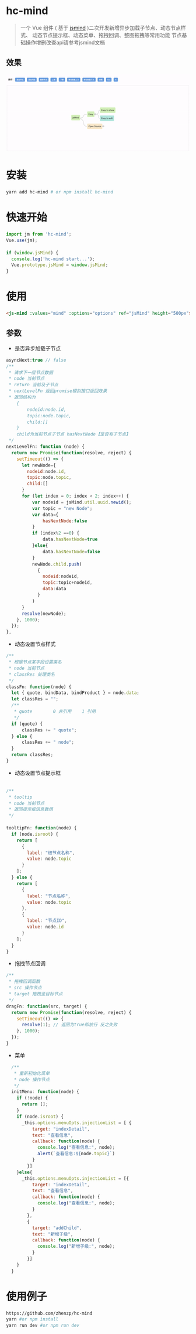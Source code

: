 <!--
 * @Descripttion: 
 * @version: 
 * @Author: zhenzipu
 * @Date: 2021-07-15 15:05:39
 * @LastEditors: zhenzipu
 * @LastEditTime: 2022-01-05 14:59:48
-->
# hc-mind

> 一个 Vue 组件 ( 基于 [jsmind](https://github.com/hizzgdev/jsmind ) )二次开发新增异步加载子节点、动态节点样式、
动态节点提示框、动态菜单、拖拽回调、整图拖拽等常用功能 节点基础操作增删改查api请参考jsmind文档

## 效果
![example](https://github.com/zhenzp/hc-mind/blob/322ab451d4821002ad108c44b47160b98a30ee62/example.gif?raw=true)

# 安装
```bash
yarn add hc-mind # or npm install hc-mind
```

# 快速开始
```js
import jm from 'hc-mind';
Vue.use(jm);

if (window.jsMind) {
  console.log('hc-mind start...');
  Vue.prototype.jsMind = window.jsMind;
}
```

# 使用
```html
<js-mind :values="mind" :options="options" ref="jsMind" height="500px"></js-mind>
```

## 参数
- 是否异步加载子节点
```js
asyncNext:true // false
/**
 * 请求下一层节点数据
 * node 当前节点
 * return 当前及子节点
 * nextLevelFn 返回promise模拟接口返回效果
 * 返回结构为
    {
        nodeid:node.id,
        topic:node.topic,
        child:[]
    }
    child为当前节点子节点 hasNextNode【是否有子节点】
 */
nextLevelFn: function (node) {
  return new Promise(function(resolve, reject) {
    setTimeout(() => {
      let newNode={
        nodeid:node.id,
        topic:node.topic,
        child:[]
      }
      for (let index = 0; index < 2; index++) {
          var nodeid = jsMind.util.uuid.newid();
          var topic = "new Node";
          var data={
              hasNextNode:false
          }
          if (index%2 ==0) {
              data.hasNextNode=true
          }else{
              data.hasNextNode=false
          }
          newNode.child.push(
            {
              nodeid:nodeid,
              topic:topic+nodeid,
              data:data
            }
          )
      }
      resolve(newNode);
    }, 1000);
  });
},

```
- 动态设置节点样式

```js
/**
 * 根据节点某字段设置类名
 * node 当前节点
 * classRes 处理类名
 */
classFn: function(node) {
  let { quote, bindData, bindProduct } = node.data;
  let classRes = "";
  /**
   * quote        0 非引用    1 引用
   */
  if (quote) {
      classRes += " quote";
  } else {
      classRes += " node";
  }
  return classRes;
}
```
- 动态设置节点提示框

```js

/**
 * tooltip
 * node 当前节点
 * 返回提示框信息数组
 */
 
tooltipFn: function(node) {
  if (node.isroot) {
    return [
      {
        label: "根节点名称",
        value: node.topic
      }
    ];
  } else {
    return [
      {
        label: "节点名称",
        value: node.topic
      },
      {
        label: "节点ID",
        value: node.id
      }
    ];
  }
}

```
- 拖拽节点回调

```js
/**
 * 拖拽回调函数
 * src 操作节点
 * target 拖拽至目标节点
 */
dragFn: function(src, target) {
  return new Promise(function(resolve, reject) {
    setTimeout(() => {
      resolve(1); // 返回为true即放行 反之失败
    }, 1000);
  });
}

```
- 菜单

```js
  /**
   * 重新初始化菜单
   * node 操作节点
   */
  initMenu: function(node) {
    if (!node) {
      return [];
    }
    if (node.isroot) {
      _this.options.menuOpts.injectionList = [ {
          target: "indexDetail",
          text: "查看信息",
          callback: function(node) {
            console.log("查看信息:", node);
            alert(`查看信息:${node.topic}`)
          }
        }]
    }else{
      _this.options.menuOpts.injectionList = [{
          target: "indexDetail",
          text: "查看信息",
          callback: function(node) {
            console.log("查看信息:", node);
          }
        },
        {
          target: "addChild",
          text: "新增子级",
          callback: function(node) {
            console.log("新增子级:", node);
          }
        }]
    }
  }
```



# 使用例子
```bash
https://github.com/zhenzp/hc-mind
yarn #or npm install
yarn run dev #or npm run dev
```

